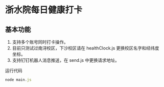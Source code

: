 # 浙水院每日健康打卡

## 基本功能
1. 支持多个账号同时打卡操作。
2. 目前只测试过南浔校区，下沙校区请在 healthClock.js 更换校区名字和经纬度坐标。
3. 支持钉钉机器人消息推送，在 send.js 中更换请求地址。

运行代码
```js
node main.js
```
